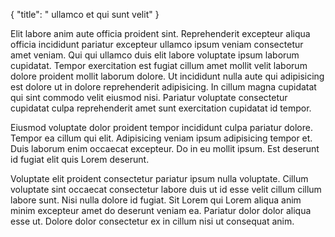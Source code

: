 {
  "title": " ullamco et qui sunt velit"
}

Elit labore anim aute officia proident sint. Reprehenderit excepteur aliqua officia incididunt pariatur excepteur ullamco ipsum veniam consectetur amet veniam. Qui qui ullamco duis elit labore voluptate ipsum laborum cupidatat. Tempor exercitation est fugiat cillum amet mollit velit laborum dolore proident mollit laborum dolore. Ut incididunt nulla aute qui adipisicing est dolore ut in dolore reprehenderit adipisicing. In cillum magna cupidatat qui sint commodo velit eiusmod nisi. Pariatur voluptate consectetur cupidatat culpa reprehenderit amet sunt exercitation cupidatat id tempor.

Eiusmod voluptate dolor proident tempor incididunt culpa pariatur dolore. Tempor ea cillum qui elit. Adipisicing veniam ipsum adipisicing tempor et. Duis laborum enim occaecat excepteur. Do in eu mollit ipsum. Est deserunt id fugiat elit quis Lorem deserunt.

Voluptate elit proident consectetur pariatur ipsum nulla voluptate. Cillum voluptate sint occaecat consectetur labore duis ut id esse velit cillum cillum labore sunt. Nisi nulla dolore id fugiat. Sit Lorem qui Lorem aliqua anim minim excepteur amet do deserunt veniam ea. Pariatur dolor dolor aliqua esse ut. Dolore dolor consectetur ex in cillum nisi ut consequat anim.